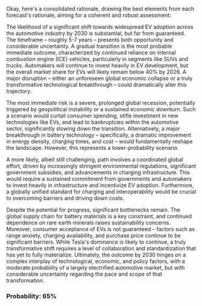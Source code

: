 Okay, here's a consolidated rationale, drawing the best elements from each forecast's rationale, aiming for a coherent and robust assessment:

The likelihood of a significant shift towards widespread EV adoption across the automotive industry by 2030 is substantial, but far from guaranteed. The timeframe – roughly 5-7 years – presents both opportunity and considerable uncertainty.  A gradual transition is the most probable immediate outcome, characterized by continued reliance on internal combustion engine (ICE) vehicles, particularly in segments like SUVs and trucks. Automakers will continue to invest heavily in EV development, but the overall market share for EVs will likely remain below 40% by 2026.  A major disruption – either an unforeseen global economic collapse or a truly transformative technological breakthrough – could dramatically alter this trajectory.

The most immediate risk is a severe, prolonged global recession, potentially triggered by geopolitical instability or a sustained economic downturn. Such a scenario would curtail consumer spending, stifle investment in new technologies like EVs, and lead to bankruptcies within the automotive sector, significantly slowing down the transition. Alternatively, a major breakthrough in battery technology – specifically, a dramatic improvement in energy density, charging times, and cost – would fundamentally reshape the landscape. However, this represents a lower-probability scenario.

A more likely, albeit still challenging, path involves a coordinated global effort, driven by increasingly stringent environmental regulations, significant government subsidies, and advancements in charging infrastructure. This would require a sustained commitment from governments and automakers to invest heavily in infrastructure and incentivize EV adoption. Furthermore, a globally unified standard for charging and interoperability would be crucial to overcoming barriers and driving down costs.

Despite the potential for progress, significant bottlenecks remain. The global supply chain for battery materials is a key constraint, and continued dependence on rare earth minerals raises sustainability concerns.  Moreover, consumer acceptance of EVs is not guaranteed – factors such as range anxiety, charging availability, and purchase price continue to be significant barriers.  While Tesla's dominance is likely to continue, a truly transformative shift requires a level of collaboration and standardization that has yet to fully materialize.  Ultimately, the outcome by 2030 hinges on a complex interplay of technological, economic, and policy factors, with a moderate probability of a largely electrified automotive market, but with considerable uncertainty regarding the pace and scope of that transformation.

### Probability: 65%